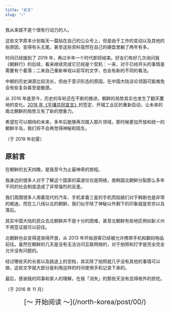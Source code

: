 ```yaml
---
title: "前言"
slug: "/"
---
```


我从来就不是个很有行动力的人。

这些文字原本计划每天一篇贴在自己的公众号上，但是由于工作的变动以及其他的些原因，变得有头无尾，甚至这些资料竟然在自己的硬盘里躺了两年有多。

时间已经拨到了 2019 年，再过半年一个时代即将结束。好友们有好几次询问我《朝鲜行》的后续，看来继续完成它已经是个契机：一来，对于已经开头的事情是需要有个着落；二来自己重新审视以前写的文字，也会有新的不同的看法。

中朝的历史渊源比较流长，但由于意识形态的原因，在中国大陆谈论领国可能难免会有些复杂甚至是敏感。

从 2016 年底至今，历史的车轮还在不断的推进，朝鲜的局势其实也发生了翻天覆地的变化。[2018 年《平壤共同宣言》](https://zh.wikipedia.org/wiki/%E5%B9%B3%E5%A3%A4%E5%85%B1%E5%90%8C%E5%AE%A3%E8%A8%80)的签定、开城工业区的重新启动，让未来的南北朝鲜的局势又有了新的想象力。

希望在可以期待的未来，多年后能够再次踏入那片领域，那时候更加开放和统一的朝鲜半岛，我们将不会再觉得神秘和陌生。

（于 2019 年初夏）

## 原前言

在朝鲜的五天四晚，是我至今为止最神奇的旅程。

我身边的很多人对于了解这个国家的渠道仅仅是网络，南韩国北朝鲜分裂那么多年不同的社会制度造成了非常强烈的反差。

我们周围很多人用着现代的汽车、手机拿着三星的手机而姑娘们对于韩剧也是非常的痴迷。而在三八线以北的朝鲜，我们似乎除了神秘以外剩下的印象就是贫穷以及落后。

其实中国大陆的民众去北朝鲜并不是十分的困难，甚至北朝鲜有些地区例如新义州不用签证就可以前往。

北朝鲜也会变得逐渐得开放，从 2013 年开始游客已经被允许携带手机和数码物品前往。虽然在朝鲜的几天是没有无法访问互联网络的，对于拍照和打字是完全完全允许没有问题的。

经过哪些天的长夜以及路途上的空档，其实除了拍照就几乎没有其他的事情可以做，这些文字就大部分是利用这样的时间使用手机记录下来的。

最后，感谢我的同事和家人的理解，在我「消失」的那些天没有显得格外的担忧。

（于 2016 年 11 月）


<center style="font-size:1.5em;">[～ 开始阅读 ～](/north-korea/post/00/)</center>

